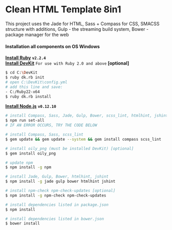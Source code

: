 # Clean HTML Template 8in1
This project uses the Jade for HTML, Sass + Compass for CSS, SMACSS structure with additions, Gulp - the streaming build system, Bower - package manager for the web
#### Installation all components on OS Windows
**[Install Ruby](http://rubyinstaller.org/downloads/)** **`v2.2.4`**<br/>
**[Install DevKit](http://rubyinstaller.org/downloads/)** `For use with Ruby 2.0 and above` **[optional]**<br/>
```sh
$ cd C:\DevKit
$ ruby dk.rb init
# open C:\DevKit\config.yml
# add this line and save:
- C:/Ruby22-x64
$ ruby dk.rb install
```
**[Install Node.js](https://nodejs.org/dist/latest-v0.12.x/)** **`v0.12.10`**

```sh
# install Compass, Sass, Jade, Gulp, Bower, scss_lint, htmlhint, jshint, dependencies
$ npm run set-all
# IF AN ERROR OCCURS, TRY THE CODE BELOW

# install Compass, Sass, scss_lint
$ gem update && gem update --system && gem install compass scss_lint

# install oily_png (must be installed DevKit) [optional]
$ gem install oily_png

# update npm
$ npm install -g npm

# install Jade, Gulp, Bower, htmlhint, jshint
$ npm install -g jade gulp bower htmlhint jshint

# install npm-check npm-check-updates [optional]
$ npm install -g npm-check npm-check-updates

# install dependencies listed in package.json
$ npm install

# install dependencies listed in bower.json
$ bower install
```
